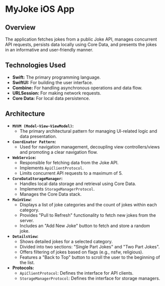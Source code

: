 # MyJoke iOS App 

## Overview

The application fetches jokes from a public Joke API, manages concurrent API requests, persists data locally using Core Data, and presents the jokes in an informative and user-friendly manner.

## Technologies Used

*   **Swift:** The primary programming language.
*   **SwiftUI:** For building the user interface.
*   **Combine:** For handling asynchronous operations and data flow.
*   **URLSession:** For making network requests.
*   **Core Data:** For local data persistence.

## Architecture

*   **`MVVM (Model-View-ViewModel)`:** 
    *   The primary architectural pattern for managing UI-related logic and data presentation.
*   **`Coordinator Pattern`:**
    *   Used for navigation management, decoupling view controllers/views and promoting a clear navigation flow.
*   **`WebService`:**
    *   Responsible for fetching data from the Joke API.
    *   Implements `ApiClientProtocol`.
    *   Limits concurrent API requests to a maximum of 5.
*   **`CoreDataStorageManager`:**
    *   Handles local data storage and retrieval using Core Data.
    *   Implements `StorageManagerProtocol`.
    *   Manages the Core Data stack.
*   **`MainView`:**
    *   Displays a list of joke categories and the count of jokes within each category.
    *   Provides "Pull to Refresh" functionality to fetch new jokes from the server.
    *   Includes an "Add New Joke" button to fetch and store a random joke.
*   **`DetailsView`:**
    *   Shows detailed jokes for a selected category.
    *   Divided into two sections: "Single Part Jokes" and "Two Part Jokes".
    *   Offers filtering of jokes based on flags (e.g., nsfw, religious).
    *   Features a "Back to Top" button to scroll the user to the beginning of the list.
*   **Protocols:**
    *   `ApiClientProtocol`: Defines the interface for API clients.
    *   `StorageManagerProtocol`: Defines the interface for storage managers.

